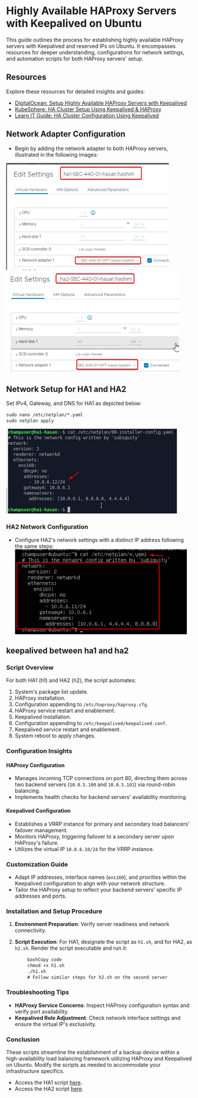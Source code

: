 # Highly Available HAProxy Servers with Keepalived on Ubuntu

This guide outlines the process for establishing highly available HAProxy servers with Keepalived and reserved IPs on Ubuntu. It encompasses resources for deeper understanding, configurations for network settings, and automation scripts for both HAProxy servers' setup.

## Resources

Explore these resources for detailed insights and guides:

*   [DigitalOcean: Setup Highly Available HAProxy Servers with Keepalived](https://www.digitalocean.com/community/tutorials/how-to-set-up-highly-available-haproxy-servers-with-keepalived-and-reserved-ips-on-ubuntu-14-04)
*   [KubeSphere: HA Cluster Setup Using Keepalived & HAProxy](https://kubesphere.io/docs/v3.4/installing-on-linux/high-availability-configurations/set-up-ha-cluster-using-keepalived-haproxy/)
*   [Learn IT Guide: HA Cluster Configuration Using Keepalived](https://www.learnitguide.net/2021/11/configure-ha-cluster-using-keepalived.html)

## Network Adapter Configuration
* Begin by adding the network adapter to both HAProxy servers, illustrated in the following images:
  
![7.png](./images/7.png)
![8.png](./images/8.png)

## Network Setup for HA1 and HA2
Set IPv4, Gateway, and DNS for HA1 as depicted below:
```
sudo nano /etc/netplan/*.yaml
sudo netplan apply
```

![9.png](./images/18.png)

### HA2 Network Configuration
* Configure HA2's network settings with a distinct IP address following the same steps:
![10.png](./images/10.png)

## keepalived between ha1 and ha2
### Script Overview

For both HA1 (h1) and HA2 (h2), the script automates:

1.  System's package list update.
2.  HAProxy installation.
3.  Configuration appending to `/etc/haproxy/haproxy.cfg`.
4.  HAProxy service restart and enablement.
5.  Keepalived installation.
6.  Configuration appending to `/etc/keepalived/keepalived.conf`.
7.  Keepalived service restart and enablement.
8.  System reboot to apply changes.

### Configuration Insights

#### HAProxy Configuration

*   Manages incoming TCP connections on port 80, directing them across two backend servers (`10.0.5.100` and `10.0.5.101`) via round-robin balancing.
*   Implements health checks for backend servers' availability monitoring.

#### Keepalived Configuration

*   Establishes a VRRP instance for primary and secondary load balancers' failover management.
*   Monitors HAProxy, triggering failover to a secondary server upon HAProxy's failure.
*   Utilizes the virtual IP `10.0.6.10/24` for the VRRP instance.

### Customization Guide

*   Adapt IP addresses, interface names (`ens160`), and priorities within the Keepalived configuration to align with your network structure.
*   Tailor the HAProxy setup to reflect your backend servers' specific IP addresses and ports.

### Installation and Setup Procedure

1.  **Environment Preparation**: Verify server readiness and network connectivity.

2.  **Script Execution**: For HA1, designate the script as `h1.sh`, and for HA2, as `h2.sh`. Render the script executable and run it:
```
        bashCopy code
        chmod +x h1.sh
        ./h1.sh
        # Follow similar steps for h2.sh on the second server
```
### Troubleshooting Tips

*   **HAProxy Service Concerns**: Inspect HAProxy configuration syntax and verify port availability.
*   **Keepalived Role Adjustment**: Check network interface settings and ensure the virtual IP's exclusivity.

### Conclusion

These scripts streamline the establishment of a backup device within a high-availability load balancing framework utilizing HAProxy and Keepalived on Ubuntu. Modify the scripts as needed to accommodate your infrastructure specifics.

*   Access the HA1 script [here](h1.sh).
*   Access the HA2 script [here](h2.sh).



